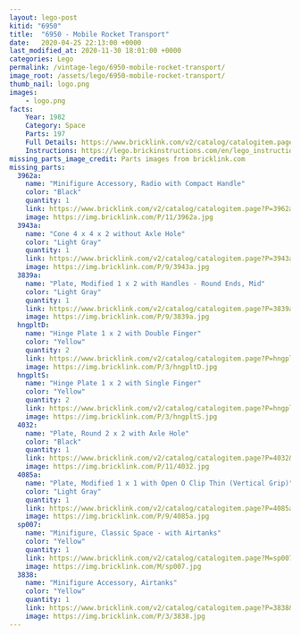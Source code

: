 ```yaml
---
layout: lego-post
kitid: "6950"
title:  "6950 - Mobile Rocket Transport"
date:   2020-04-25 22:13:00 +0000
last_modified_at: 2020-11-30 18:01:00 +0000
categories: Lego
permalink: /vintage-lego/6950-mobile-rocket-transport/
image_root: /assets/lego/6950-mobile-rocket-transport/
thumb_nail: logo.png
images:
    - logo.png
facts:
    Year: 1982
    Category: Space
    Parts: 197
    Full Details: https://www.bricklink.com/v2/catalog/catalogitem.page?id=5438#T=I
    Instructions: https://lego.brickinstructions.com/en/lego_instructions/set/6950/Mobile_Rocket_Transport
missing_parts_image_credit: Parts images from bricklink.com
missing_parts:
  3962a:
    name: "Minifigure Accessory, Radio with Compact Handle"
    color: "Black"
    quantity: 1
    link: https://www.bricklink.com/v2/catalog/catalogitem.page?P=3962a&idColor=11
    image: https://img.bricklink.com/P/11/3962a.jpg
  3943a:
    name: "Cone 4 x 4 x 2 without Axle Hole"
    color: "Light Gray"
    quantity: 1
    link: https://www.bricklink.com/v2/catalog/catalogitem.page?P=3943a&idColor=9
    image: https://img.bricklink.com/P/9/3943a.jpg
  3839a:
    name: "Plate, Modified 1 x 2 with Handles - Round Ends, Mid"
    color: "Light Gray"
    quantity: 1
    link: https://www.bricklink.com/v2/catalog/catalogitem.page?P=3839a&idColor=9
    image: https://img.bricklink.com/P/9/3839a.jpg
  hngpltD:
    name: "Hinge Plate 1 x 2 with Double Finger"
    color: "Yellow"
    quantity: 2
    link: https://www.bricklink.com/v2/catalog/catalogitem.page?P=hngpltD&idColor=3
    image: https://img.bricklink.com/P/3/hngpltD.jpg
  hngpltS:
    name: "Hinge Plate 1 x 2 with Single Finger"
    color: "Yellow"
    quantity: 2
    link: https://www.bricklink.com/v2/catalog/catalogitem.page?P=hngpltS&idColor=3
    image: https://img.bricklink.com/P/3/hngpltS.jpg
  4032:
    name: "Plate, Round 2 x 2 with Axle Hole"
    color: "Black"
    quantity: 1
    link: https://www.bricklink.com/v2/catalog/catalogitem.page?P=4032&idColor=11
    image: https://img.bricklink.com/P/11/4032.jpg  
  4085a:
    name: "Plate, Modified 1 x 1 with Open O Clip Thin (Vertical Grip)"
    color: "Light Gray"
    quantity: 1
    link: https://www.bricklink.com/v2/catalog/catalogitem.page?P=4085a&idColor=9
    image: https://img.bricklink.com/P/9/4085a.jpg  
  sp007:
    name: "Minifigure, Classic Space - with Airtanks"
    color: "Yellow"
    quantity: 1
    link: https://www.bricklink.com/v2/catalog/catalogitem.page?M=sp007
    image: https://img.bricklink.com/M/sp007.jpg  
  3838:
    name: "Minifigure Accessory, Airtanks"
    color: "Yellow"
    quantity: 1
    link: https://www.bricklink.com/v2/catalog/catalogitem.page?P=3838&idColor=3
    image: https://img.bricklink.com/P/3/3838.jpg 
---
```

